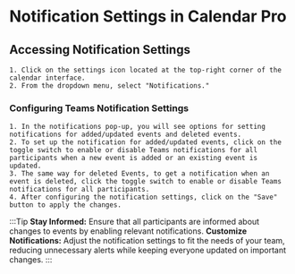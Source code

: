 # Notification Settings in Calendar Pro

## Accessing Notification Settings

	1. Click on the settings icon located at the top-right corner of the calendar interface.
	2. From the dropdown menu, select "Notifications."

### Configuring Teams Notification Settings

	1. In the notifications pop-up, you will see options for setting notifications for added/updated events and deleted events.
	2. To set up the notification for added/updated events, click on the toggle switch to enable or disable Teams notifications for all participants when a new event is added or an existing event is updated.
	3. The same way for deleted Events, to get a notification when an event is deleted, click the toggle switch to enable or disable Teams notifications for all participants.
	4. After configuring the notification settings, click on the "Save" button to apply the changes.

:::Tip
**Stay Informed:** Ensure that all participants are informed about changes to events by enabling relevant notifications.
**Customize Notifications:** Adjust the notification settings to fit the needs of your team, reducing unnecessary alerts while keeping everyone updated on important changes.
:::

<Hubspot />
<Clarity />
<GoogleAnalytics />